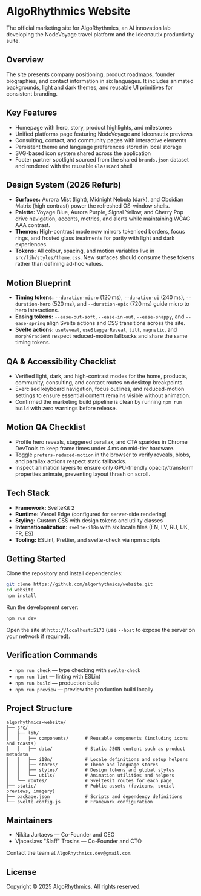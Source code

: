 # AlgoRhythmics Website

The official marketing site for AlgoRhythmics, an AI innovation lab developing the NodeVoyage travel platform and the Ideonautix productivity suite.

## Overview

The site presents company positioning, product roadmaps, founder biographies, and contact information in six languages. It includes animated backgrounds, light and dark themes, and reusable UI primitives for consistent branding.

## Key Features

- Homepage with hero, story, product highlights, and milestones
- Unified platforms page featuring NodeVoyage and Ideonautix previews
- Consulting, contact, and community pages with interactive elements
- Persistent theme and language preferences stored in local storage
- SVG-based icon system shared across the application
- Footer partner spotlight sourced from the shared `brands.json` dataset and rendered with the reusable `GlassCard` shell

## Design System (2026 Refurb)

- **Surfaces:** Aurora Mist (light), Midnight Nebula (dark), and Obsidian Matrix (high contrast) power the refreshed OS-window shells.
- **Palette:** Voyage Blue, Aurora Purple, Signal Yellow, and Cherry Pop drive navigation, accents, metrics, and alerts while maintaining WCAG AAA contrast.
- **Themes:** High-contrast mode now mirrors tokenised borders, focus rings, and frosted glass treatments for parity with light and dark experiences.
- **Tokens:** All colour, spacing, and motion variables live in `src/lib/styles/theme.css`. New surfaces should consume these tokens rather than defining ad-hoc values.

## Motion Blueprint

- **Timing tokens:** `--duration-micro` (120 ms), `--duration-ui` (240 ms), `--duration-hero` (520 ms), and `--duration-epic` (720 ms) guide micro to hero interactions.
- **Easing tokens:** `--ease-out-soft`, `--ease-in-out`, `--ease-snappy`, and `--ease-spring` align Svelte actions and CSS transitions across the site.
- **Svelte actions:** `useReveal`, `useStaggerReveal`, `tilt`, `magnetic`, and `morphGradient` respect reduced-motion fallbacks and share the same timing tokens.

## QA & Accessibility Checklist

- Verified light, dark, and high-contrast modes for the home, products, community, consulting, and contact routes on desktop breakpoints.
- Exercised keyboard navigation, focus outlines, and reduced-motion settings to ensure essential content remains visible without animation.
- Confirmed the marketing build pipeline is clean by running `npm run build` with zero warnings before release.

## Motion QA Checklist

- Profile hero reveals, staggered parallax, and CTA sparkles in Chrome DevTools to keep frame times under 4 ms on mid-tier hardware.
- Toggle `prefers-reduced-motion` in the browser to verify reveals, blobs, and parallax actions respect static fallbacks.
- Inspect animation layers to ensure only GPU-friendly opacity/transform properties animate, preventing layout thrash on scroll.

## Tech Stack

- **Framework:** SvelteKit 2
- **Runtime:** Vercel Edge (configured for server-side rendering)
- **Styling:** Custom CSS with design tokens and utility classes
- **Internationalization:** `svelte-i18n` with six locale files (EN, LV, RU, UK, FR, ES)
- **Tooling:** ESLint, Prettier, and svelte-check via npm scripts

## Getting Started

Clone the repository and install dependencies:

```bash
git clone https://github.com/algorhythmics/website.git
cd website
npm install
```

Run the development server:

```bash
npm run dev
```

Open the site at `http://localhost:5173` (use `--host` to expose the server on your network if required).

## Verification Commands

- `npm run check` — type checking with `svelte-check`
- `npm run lint` — linting with ESLint
- `npm run build` — production build
- `npm run preview` — preview the production build locally

## Project Structure

```
algorhythmics-website/
├── src/
│   ├── lib/
│   │   ├── components/      # Reusable components (including icons and toasts)
│   │   ├── data/            # Static JSON content such as product metadata
│   │   ├── i18n/            # Locale definitions and setup helpers
│   │   ├── stores/          # Theme and language stores
│   │   ├── styles/          # Design tokens and global styles
│   │   └── utils/           # Animation utilities and helpers
│   └── routes/              # SvelteKit routes for each page
├── static/                  # Public assets (favicons, social previews, imagery)
├── package.json             # Scripts and dependency definitions
└── svelte.config.js         # Framework configuration
```

## Maintainers

- Nikita Jurtaevs — Co-Founder and CEO
- Vjaceslavs "Slaff" Trosins — Co-Founder and CTO

Contact the team at `AlgoRhythmics.dev@gmail.com`.

## License

Copyright © 2025 AlgoRhythmics. All rights reserved.
